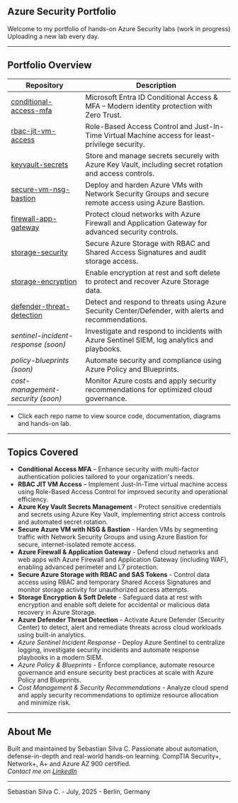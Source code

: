 ## Azure Security Portfolio

Welcome to my portfolio of hands-on Azure Security labs (work in progress) Uploading a new lab every day.

---

## Portfolio Overview

| Repository                                                                                           | Description                                                                                                |
|------------------------------------------------------------------------------------------------------|------------------------------------------------------------------------------------------------------------|
| [conditional-access-mfa](https://github.com/Azure-Security-Portfolio/conditional-access-mfa)         | Microsoft Entra ID Conditional Access & MFA – Modern identity protection with Zero Trust.                  |
| [rbac-jit-vm-access](https://github.com/Azure-Security-Portfolio/rbac-jit-vm-access)                 | Role-Based Access Control and Just-In-Time Virtual Machine access for least-privilege security.            |
| [keyvault-secrets](https://github.com/Azure-Security-Portfolio/keyvault-secrets)                     | Store and manage secrets securely with Azure Key Vault, including secret rotation and access controls.     |
| [secure-vm-nsg-bastion](https://github.com/Azure-Security-Portfolio/secure-vm-nsg-bastion)           | Deploy and harden Azure VMs with Network Security Groups and secure remote access using Azure Bastion.     |
| [firewall-app-gateway](https://github.com/Azure-Security-Portfolio/firewall-app-gateway)             | Protect cloud networks with Azure Firewall and Application Gateway for advanced security controls.         |
| [storage-security](https://github.com/Azure-Security-Portfolio/storage-security)                     | Secure Azure Storage with RBAC and Shared Access Signatures and audit storage access.                      |
| [storage-encryption](https://github.com/Azure-Security-Portfolio/storage-encryption)                 | Enable encryption at rest and soft delete to protect and recover Azure Storage data.                       |
| [defender-threat-detection](https://github.com/Azure-Security-Portfolio/defender-threat-detection)   | Detect and respond to threats using Azure Security Center/Defender, with alerts and recommendations.       |
| *sentinel-incident-response (soon)*                                                                  | Investigate and respond to incidents with Azure Sentinel SIEM, log analytics and playbooks.                |
| *policy-blueprints (soon)*                                                                           | Automate security and compliance using Azure Policy and Blueprints.                                        |
| *cost-management-security (soon)*                                                                    | Monitor Azure costs and apply security recommendations for optimized cloud governance.                     |

* Click each repo name to view source code, documentation, diagrams and hands-on lab.

---

## Topics Covered

- **Conditional Access MFA** – Enhance security with multi-factor authentication policies tailored to your organization's needs.
- **RBAC JIT VM Access** – Implement Just-In-Time virtual machine access using Role-Based Access Control for improved security and operational efficiency.
- **Azure Key Vault Secrets Management** - Protect sensitive credentials and secrets using Azure Key Vault, implementing strict access controls and automated secret rotation.
- **Secure Azure VM with NSG & Bastion** - Harden VMs by segmenting traffic with Network Security Groups and using Azure Bastion for secure, internet-isolated remote access.
- **Azure Firewall & Application Gateway** - Defend cloud networks and web apps with Azure Firewall and Application Gateway (including WAF), enabling advanced perimeter and L7 protection.
- **Secure Azure Storage with RBAC and SAS Tokens** - Control data access using RBAC and temporary Shared Access Signatures and monitor storage activity for unauthorized access attempts.
- **Storage Encryption & Soft Delete** - Safeguard data at rest with encryption and enable soft delete for accidental or malicious data recovery in Azure Storage.
- **Azure Defender Threat Detection** - Activate Azure Defender (Security Center) to detect, alert and remediate threats across cloud workloads using built-in analytics.
- *Azure Sentinel Incident Response* - Deploy Azure Sentinel to centralize logging, investigate security incidents and automate response playbooks in a modern SIEM.
- *Azure Policy & Blueprints* - Enforce compliance, automate resource governance and ensure security best practices at scale with Azure Policy and Blueprints.
- *Cost Management & Security Recommendations* - Analyze cloud spend and apply security recommendations to optimize resource allocation and minimize risk.

---

## About Me

Built and maintained by Sebastian Silva C. Passionate about automation, defense-in-depth and real-world hands-on learning. 
CompTIA Security+, Network+, A+ and Azure AZ 900 certified.   
*Contact me on [LinkedIn](https://www.linkedin.com/in/sebastiansilc)*

---

Sebastian Silva C. - July, 2025 - Berlin, Germany
